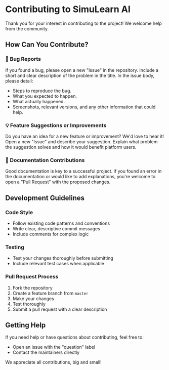 # Contributing to SimuLearn AI

Thank you for your interest in contributing to the project! We welcome help from the community.

## How Can You Contribute?

### 🐞 Bug Reports

If you found a bug, please open a new "Issue" in the repository. Include a short and clear description of the problem in the title. In the issue body, please detail:
*   Steps to reproduce the bug.
*   What you expected to happen.
*   What actually happened.
*   Screenshots, relevant versions, and any other information that could help.

### 💡 Feature Suggestions or Improvements

Do you have an idea for a new feature or improvement? We'd love to hear it! Open a new "Issue" and describe your suggestion. Explain what problem the suggestion solves and how it would benefit platform users.

### 📝 Documentation Contributions

Good documentation is key to a successful project. If you found an error in the documentation or would like to add explanations, you're welcome to open a "Pull Request" with the proposed changes.

## Development Guidelines

### Code Style
- Follow existing code patterns and conventions
- Write clear, descriptive commit messages
- Include comments for complex logic

### Testing
- Test your changes thoroughly before submitting
- Include relevant test cases when applicable

### Pull Request Process
1. Fork the repository
2. Create a feature branch from `master`
3. Make your changes
4. Test thoroughly
5. Submit a pull request with a clear description

## Getting Help

If you need help or have questions about contributing, feel free to:
- Open an issue with the "question" label
- Contact the maintainers directly

We appreciate all contributions, big and small!

